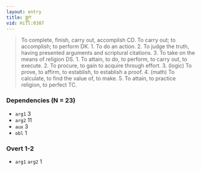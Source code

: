 ```yaml
---
layout: entry
title: སྒྲུབ་
vid: Hill:0387
---
```

> To complete, finish, carry out, accomplish CD\. To carry out; to accomplish; to perform DK\. 1\. To do an action\. 2\. To judge the truth, having presented arguments and scriptural citations\. 3\. To take on the means of religion DS\. 1\. To attain, to do, to perform, to carry out, to execute\. 2\. To procure, to gain to acquire through effort\. 3\. (logic) To prove, to affirm, to establish, to establish a proof\. 4\. (math) To calculate, to find the value of, to make\. 5\. To attain, to practice religion, to perfect TC\.


### Dependencies (N = 23)
* `arg1` 3
* `arg2` 11
* `aux` 3
* `obl` 1


### Overt 1-2
* `arg1` `arg2` 1

